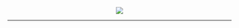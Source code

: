 <p align="center"><img src="https://rawgit.com/arcticicestudio/styleguide-git/develop/src/assets/styleguide-git-banner-typography.svg"/></p>

---
